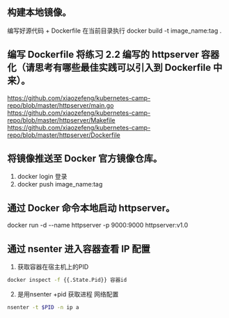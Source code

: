 ## 构建本地镜像。
编写好源代码 + Dockerfile 在当前目录执行
docker build -t image_name:tag .

## 编写 Dockerfile 将练习 2.2 编写的 httpserver 容器化（请思考有哪些最佳实践可以引入到 Dockerfile 中来）。
https://github.com/xiaozefeng/kubernetes-camp-repo/blob/master/httpserver/main.go
https://github.com/xiaozefeng/kubernetes-camp-repo/blob/master/httpserver/Makefile
https://github.com/xiaozefeng/kubernetes-camp-repo/blob/master/httpserver/Dockerfile


## 将镜像推送至 Docker 官方镜像仓库。
1. docker login 登录
2. docker push image_name:tag


## 通过 Docker 命令本地启动 httpserver。
docker run -d  --name httpserver -p 9000:9000 httpserver:v1.0

## 通过 nsenter 进入容器查看 IP 配置
1. 获取容器在宿主机上的PID
```bash
docker inspect -f {{.State.Pid}} 容器id
```
2. 是用nsenter +pid 获取进程 网络配置
```bash
nsenter -t $PID -n ip a
```